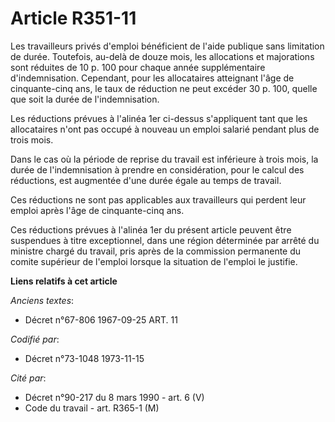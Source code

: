 # Article R351-11

Les travailleurs privés d'emploi bénéficient de l'aide publique sans limitation de durée. Toutefois, au-delà de douze mois,
les allocations et majorations sont réduites de 10 p. 100 pour chaque année supplémentaire d'indemnisation. Cependant, pour
les allocataires atteignant l'âge de cinquante-cinq ans, le taux de réduction ne peut excéder 30 p. 100, quelle que soit la
durée de l'indemnisation.

Les réductions prévues à l'alinéa 1er ci-dessus s'appliquent tant que les allocataires n'ont pas occupé à nouveau un emploi
salarié pendant plus de trois mois.

Dans le cas où la période de reprise du travail est inférieure à trois mois, la durée de l'indemnisation à prendre en
considération, pour le calcul des réductions, est augmentée d'une durée égale au temps de travail.

Ces réductions ne sont pas applicables aux travailleurs qui perdent leur emploi après l'âge de cinquante-cinq ans.

Ces réductions prévues à l'alinéa 1er du présent article peuvent être suspendues à titre exceptionnel, dans une région
déterminée par arrêté du ministre chargé du travail, pris après de la commission permanente du comite supérieur de l'emploi
lorsque la situation de l'emploi le justifie.

**Liens relatifs à cet article**

_Anciens textes_:

  - Décret n°67-806 1967-09-25 ART. 11

_Codifié par_:

  - Décret n°73-1048 1973-11-15

_Cité par_:

  - Décret n°90-217 du 8 mars 1990 - art. 6 (V)
  - Code du travail - art. R365-1 (M)
